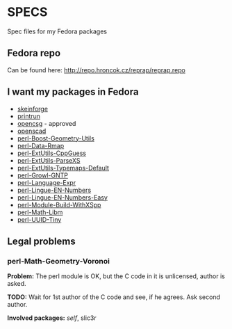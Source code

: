 SPECS
=====

Spec files for my Fedora packages

Fedora repo
-----------

Can be found here: http://repo.hroncok.cz/reprap/reprap.repo

I want my packages in Fedora
----------------------------

 * [skeinforge](https://bugzilla.redhat.com/show_bug.cgi?id=863793)
 * [printrun](https://bugzilla.redhat.com/show_bug.cgi?id=863796)
 * [opencsg](https://bugzilla.redhat.com/show_bug.cgi?id=870860) - approved
 * [openscad](https://bugzilla.redhat.com/show_bug.cgi?id=864187)
 * [perl-Boost-Geometry-Utils](https://bugzilla.redhat.com/show_bug.cgi?id=876408)
 * [perl-Data-Rmap](https://bugzilla.redhat.com/show_bug.cgi?id=876406)
 * [perl-ExtUtils-CppGuess](https://bugzilla.redhat.com/show_bug.cgi?id=876403)
 * [perl-ExtUtils-ParseXS](https://bugzilla.redhat.com/show_bug.cgi?id=876401)
 * [perl-ExtUtils-Typemaps-Default](https://bugzilla.redhat.com/show_bug.cgi?id=876399)
 * [perl-Growl-GNTP](https://bugzilla.redhat.com/show_bug.cgi?id=876409)
 * [perl-Language-Expr](https://bugzilla.redhat.com/show_bug.cgi?id=876411)
 * [perl-Lingue-EN-Numbers](https://bugzilla.redhat.com/show_bug.cgi?id=878245)
 * [perl-Lingue-EN-Numbers-Easy](https://bugzilla.redhat.com/show_bug.cgi?id=878247)
 * [perl-Module-Build-WithXSpp](https://bugzilla.redhat.com/show_bug.cgi?id=876405)
 * [perl-Math-Libm](https://bugzilla.redhat.com/show_bug.cgi?id=877765)
 * [perl-UUID-Tiny](https://bugzilla.redhat.com/show_bug.cgi?id=878680)

Legal problems
--------------

### perl-Math-Geometry-Voronoi

**Problem:** The perl module is OK, but the C code in it is unlicensed, author is asked.

**TODO:** Wait for 1st author of the C code and see, if he agrees. Ask second author.

**Involved packages:** _self_, slic3r

